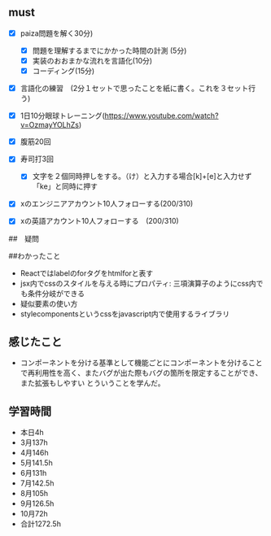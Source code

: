 

## must
- [x] paiza問題を解く30分)
  - [x] 問題を理解するまでにかかった時間の計測 (5分)
  - [x] 実装のおおまかな流れを言語化(10分)
  - [x] コーディング(15分)
- [x] 言語化の練習　(2分１セットで思ったことを紙に書く。これを３セット行う)
- [x] 1日10分眼球トレーニング(https://www.youtube.com/watch?v=OzmayYOLhZs)
- [x] 腹筋20回
- [x] 寿司打3回
  - [x] 文字を２個同時押しをする。（け）と入力する場合[k]+[e]と入力せず「ke」と同時に押す
- [x] xのエンジニアアカウント10人フォローする(200/310)
- [x] xの英語アカウント10人フォローする　(200/310)
     

##　疑問


##わかったこと
- Reactではlabelのforタグをhtmlforと表す
- jsx内でcssのスタイルを与える時にプロパティ: 三項演算子のようにcss内でも条件分岐ができる
- 疑似要素の使い方
- stylecomponentsというcssをjavascript内で使用するライブラリ

## 感じたこと
- コンポーネントを分ける基準として機能ごとにコンポーネントを分けることで再利用性を高く、またバグが出た際もバグの箇所を限定することができ、また拡張もしやすい
とういうことを学んだ。


## 学習時間
  - 本日4h
  - 3月137h
  - 4月146h
  - 5月141.5h
  - 6月131h
  - 7月142.5h
  - 8月105h
  - 9月126.5h
  - 10月72h
  - 合計1272.5h
    





